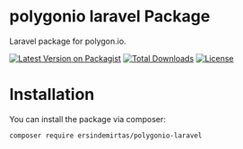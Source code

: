 # polygonio laravel Package
Laravel package for polygon.io.

[![Latest Version on Packagist](https://img.shields.io/packagist/v/ersindemirtas/laravel-polygonio)](https://packagist.org/packages/ersindemirtas/laravel-polygonio)
[![Total Downloads](https://img.shields.io/packagist/dt/ersindemirtas/laravel-polygonio)](https://packagist.org/packages/ersindemirtas/laravel-polygonio)
[![License](https://img.shields.io/packagist/l/ersindemirtas/laravel-polygonio)](https://github.com/ersin-demirtas/polygonio-laravel/blob/master/LICENSE)


# Installation

You can install the package via composer:

```
composer require ersindemirtas/polygonio-laravel
```
